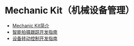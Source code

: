 # Mechanic Kit（机械设备管理）<!--mechanic-kit-->

- [Mechanic Kit简介](mechanic-kit-intro.md)
- [智能拍摄跟踪开发指南](camera-tracking-guide.md)
- [设备转动控制开发指南](rotation-control-guide.md)
